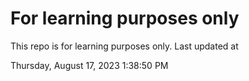 # For learning purposes only
This repo is for learning purposes only.
Last updated at

Thursday, August 17, 2023 1:38:50 PM

